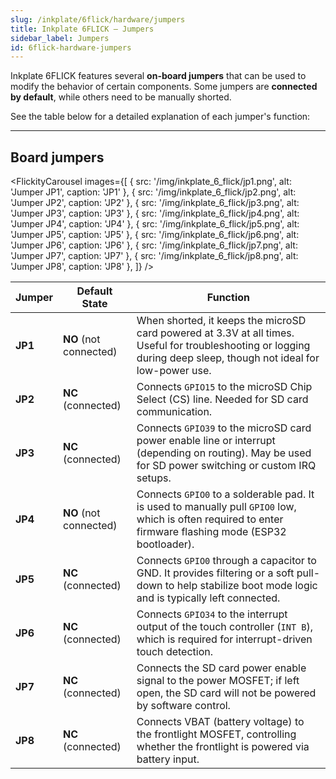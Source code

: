 ```yaml
---
slug: /inkplate/6flick/hardware/jumpers
title: Inkplate 6FLICK – Jumpers
sidebar_label: Jumpers
id: 6flick-hardware-jumpers
---
```


Inkplate 6FLICK features several **on-board jumpers** that can be used to modify the behavior of certain components. Some jumpers are **connected by default**, while others need to be manually shorted.

See the table below for a detailed explanation of each jumper's function:

---

## Board jumpers

<FlickityCarousel
images={[
  { src: '/img/inkplate_6_flick/jp1.png', alt: 'Jumper JP1', caption: 'JP1' },
  { src: '/img/inkplate_6_flick/jp2.png', alt: 'Jumper JP2', caption: 'JP2' },
  { src: '/img/inkplate_6_flick/jp3.png', alt: 'Jumper JP3', caption: 'JP3' },
  { src: '/img/inkplate_6_flick/jp4.png', alt: 'Jumper JP4', caption: 'JP4' },
  { src: '/img/inkplate_6_flick/jp5.png', alt: 'Jumper JP5', caption: 'JP5' },
  { src: '/img/inkplate_6_flick/jp6.png', alt: 'Jumper JP6', caption: 'JP6' },
  { src: '/img/inkplate_6_flick/jp7.png', alt: 'Jumper JP7', caption: 'JP7' },
  { src: '/img/inkplate_6_flick/jp8.png', alt: 'Jumper JP8', caption: 'JP8' },
]}
/>

| **Jumper** | **Default State**      | **Function**                                                                                                                                                             |
| ---------- | ---------------------- | ------------------------------------------------------------------------------------------------------------------------------------------------------------------------ |
| **JP1**    | **NO** (not connected) | When shorted, it keeps the microSD card powered at 3.3V at all times. Useful for troubleshooting or logging during deep sleep, though not ideal for low-power use.   |
| **JP2**    | **NC** (connected)     | Connects `GPIO15` to the microSD Chip Select (CS) line. Needed for SD card communication.                                                                               |
| **JP3**    | **NC** (connected)     | Connects `GPIO39` to the microSD card power enable line or interrupt (depending on routing). May be used for SD power switching or custom IRQ setups.                  |
| **JP4**    | **NO** (not connected) | Connects `GPIO0` to a solderable pad. It is used to manually pull `GPIO0` low, which is often required to enter firmware flashing mode (ESP32 bootloader).          |
| **JP5**    | **NC** (connected)     | Connects `GPIO0` through a capacitor to GND. It provides filtering or a soft pull-down to help stabilize boot mode logic and is typically left connected.             |
| **JP6**    | **NC** (connected)     | Connects `GPIO34` to the interrupt output of the touch controller (`INT B`), which is required for interrupt-driven touch detection.                                  |
| **JP7**    | **NC** (connected)     | Connects the SD card power enable signal to the power MOSFET; if left open, the SD card will not be powered by software control.                                        |
| **JP8**    | **NC** (connected)     | Connects VBAT (battery voltage) to the frontlight MOSFET, controlling whether the frontlight is powered via battery input.                                              |
